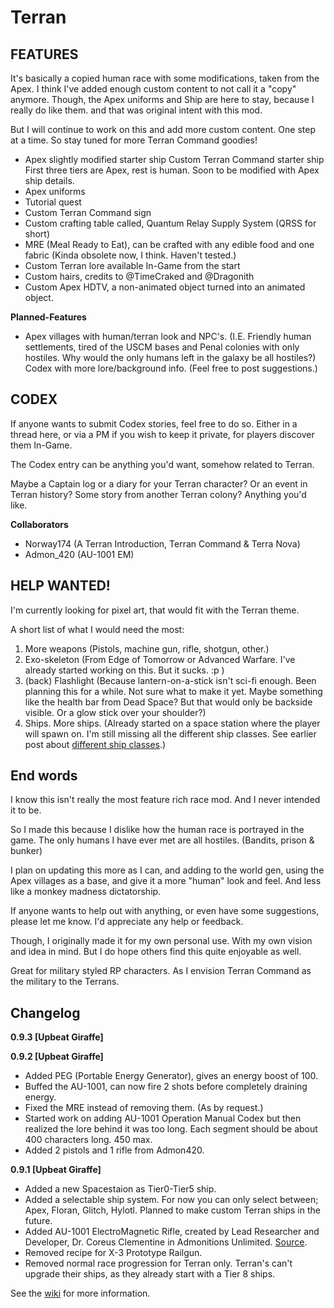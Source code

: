 # Terran

## FEATURES
It's basically a copied human race with some modifications, taken from the Apex.
I think I've added enough custom content to not call it a "copy" anymore. Though, the Apex uniforms and Ship are here to stay, because I really do like them. and that was original intent with this mod.

But I will continue to work on this and add more custom content. One step at a time.
So stay tuned for more Terran Command goodies!
* Apex slightly modified starter ship Custom Terran Command starter ship First three tiers are Apex, rest is human. Soon to be modified with Apex ship details.
* Apex uniforms
* Tutorial quest
* Custom Terran Command sign
* Custom crafting table called, Quantum Relay Supply System (QRSS for short)
* MRE (Meal Ready to Eat), can be crafted with any edible food and one fabric (Kinda obsolete now, I think. Haven't tested.)
* Custom Terran lore available In-Game from the start
* Custom hairs, credits to @TimeCraked and @Dragonith
* Custom Apex HDTV, a non-animated object turned into an animated object.

**Planned-Features**
* Apex villages with human/terran look and NPC's. (I.E. Friendly human settlements, tired of the USCM bases and Penal colonies with only hostiles. Why would the only humans left in the galaxy be all hostiles?)
Codex with more lore/background info. (Feel free to post suggestions.)

## CODEX
If anyone wants to submit Codex stories, feel free to do so. Either in a thread here, or via a PM if you wish to keep it private, for players discover them In-Game.

The Codex entry can be anything you'd want, somehow related to Terran.

Maybe a Captain log or a diary for your Terran character? Or an event in Terran history?
Some story from another Terran colony? Anything you'd like.

**Collaborators**
* Norway174 (A Terran Introduction, Terran Command & Terra Nova)
* Admon_420 (AU-1001 EM)

## HELP WANTED!
I'm currently looking for pixel art, that would fit with the Terran theme.

A short list of what I would need the most:

1. More weapons (Pistols, machine gun, rifle, shotgun, other.)
1. Exo-skeleton (From Edge of Tomorrow or Advanced Warfare. I've already started working on this. But it sucks. :p )
1. (back) Flashlight (Because lantern-on-a-stick isn't sci-fi enough. Been planning this for a while. Not sure what to make it yet. Maybe something like the health bar from Dead Space? But that would only be backside visible. Or a glow stick over your shoulder?)
1. Ships. More ships. (Already started on a space station where the player will spawn on. I'm still missing all the different ship classes. See earlier post about [different ship classes](http://community.playstarbound.com/index.php?threads/terran.86030/page-4#post-2410690).)


## End words
I know this isn't really the most feature rich race mod. And I never intended it to be.

So I made this because I dislike how the human race is portrayed in the game. The only humans I have ever met are all hostiles. (Bandits, prison & bunker)

I plan on updating this more as I can, and adding to the world gen, using the Apex villages as a base, and give it a more "human" look and feel. And less like a monkey madness dictatorship.

If anyone wants to help out with anything, or even have some suggestions, please let me know. I'd appreciate any help or feedback.

Though, I originally made it for my own personal use. With my own vision and idea in mind. But I do hope others find this quite enjoyable as well.

Great for military styled RP characters. As I envision Terran Command as the military to the Terrans.

## Changelog

**0.9.3 [Upbeat Giraffe]**

**0.9.2 [Upbeat Giraffe]**

+ Added PEG (Portable Energy Generator), gives an energy boost of 100.
+ Buffed the AU-1001, can now fire 2 shots before completely draining energy.
+ Fixed the MRE instead of removing them. (As by request.)
+ Started work on adding AU-1001 Operation Manual Codex but then realized the lore behind it was too long. Each segment should be about 400 characters long. 450 max.
+ Added 2 pistols and 1 rifle from Admon420.

**0.9.1 [Upbeat Giraffe]**

+ Added a new Spacestaion as Tier0-Tier5 ship.
+ Added a selectable ship system. For now you can only select between; Apex, Floran, Glitch, Hylotl. Planned to make custom Terran ships in the future.
+ Added AU-1001 ElectroMagnetic Rifle, created by Lead Researcher and Developer, Dr. Coreus Clementine in Admonitions Unlimited. [Source](http://community.playstarbound.com/index.php?threads/terran.86030/page-4#post-2434271).
+ Removed recipe for X-3 Prototype Railgun.
+ Removed normal race progression for Terran only. Terran's can't upgrade their ships, as they already start with a Tier 8 ships.

See the [wiki](https://github.com/Norway174/Terran/wiki) for more information.

